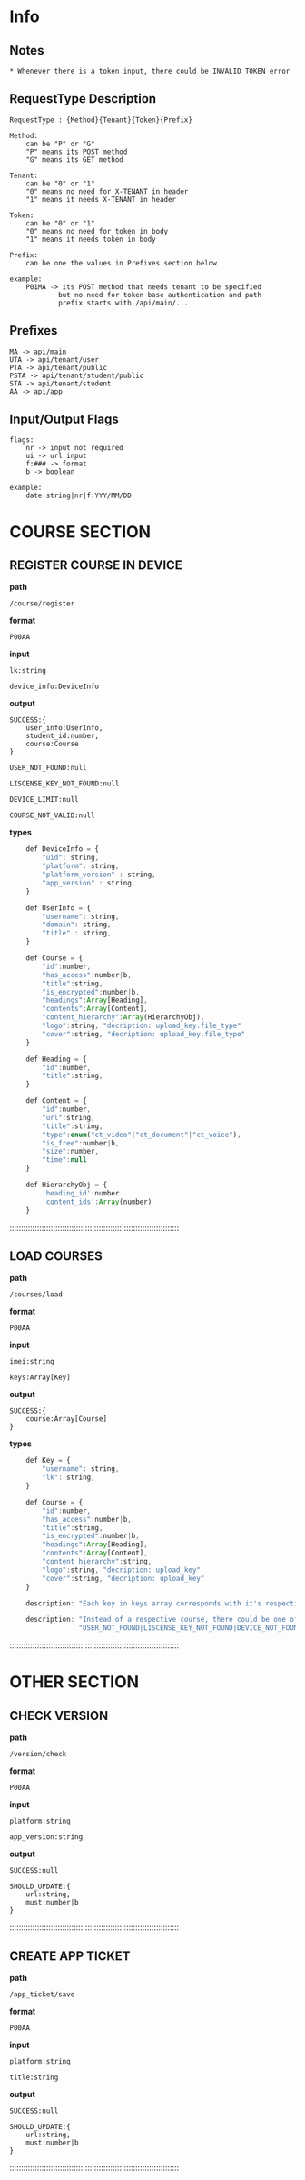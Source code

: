 # Info

## Notes

    * Whenever there is a token input, there could be INVALID_TOKEN error

## RequestType Description

    RequestType : {Method}{Tenant}{Token}{Prefix}

    Method:
        can be "P" or "G"
        "P" means its POST method
        "G" means its GET method

    Tenant:
        can be "0" or "1"
        "0" means no need for X-TENANT in header
        "1" means it needs X-TENANT in header

    Token:
        can be "0" or "1"
        "0" means no need for token in body
        "1" means it needs token in body

    Prefix:
        can be one the values in Prefixes section below

    example:
        P01MA -> its POST method that needs tenant to be specified
                but no need for token base authentication and path
                prefix starts with /api/main/...

## Prefixes

    MA -> api/main
    UTA -> api/tenant/user
    PTA -> api/tenant/public
    PSTA -> api/tenant/student/public
    STA -> api/tenant/student
    AA -> api/app

## Input/Output Flags

    flags:
        nr -> input not required
        ui -> url input
        f:### -> format
        b -> boolean

    example:
        date:string|nr|f:YYY/MM/DD

# COURSE SECTION

## REGISTER COURSE IN DEVICE

**path**

    /course/register

**format**

    P00AA

**input**

    lk:string

    device_info:DeviceInfo

**output**

    SUCCESS:{
        user_info:UserInfo,
        student_id:number,
        course:Course
    }

    USER_NOT_FOUND:null

    LISCENSE_KEY_NOT_FOUND:null

    DEVICE_LIMIT:null

    COURSE_NOT_VALID:null

**types**

```javascript
    def DeviceInfo = {
        "uid": string,
        "platform": string,
        "platform_version" : string,
        "app_version" : string,
    }

    def UserInfo = {
        "username": string,
        "domain": string,
        "title" : string,
    }

    def Course = {
        "id":number,
        "has_access":number|b,
        "title":string,
        "is_encrypted":number|b,
        "headings":Array[Heading],
        "contents":Array[Content],
        "content_hierarchy":Array(HierarchyObj),
        "logo":string, "decription: upload_key.file_type"
        "cover":string, "decription: upload_key.file_type"
    }

    def Heading = {
        "id":number,
        "title":string,
    }

    def Content = {
        "id":number,
        "url":string,
        "title":string,
        "type":enum("ct_video"|"ct_document"|"ct_voice"),
        "is_free":number|b,
        "size":number,
        "time":null
    }

    def HierarchyObj = {
        'heading_id':number
        'content_ids':Array(number)
    }
```

::::::::::::::::::::::::::::::::::::::::::::::::::::::::::::::::::::::::::

## LOAD COURSES 

**path**

    /courses/load

**format**

    P00AA

**input**

    imei:string

    keys:Array[Key]

**output**

    SUCCESS:{
        course:Array[Course]
    }

**types**

```javascript
    def Key = {
        "username": string,
        "lk": string,
    }

    def Course = {
        "id":number,
        "has_access":number|b,
        "title":string,
        "is_encrypted":number|b,
        "headings":Array[Heading],
        "contents":Array[Content],
        "content_hierarchy":string,
        "logo":string, "decription: upload_key"
        "cover":string, "decription: upload_key"
    }

    description: "Each key in keys array corresponds with it's respective course in courses array which have the same indexes"

    description: "Instead of a respective course, there could be one of the error codes bewlow:"
                 "USER_NOT_FOUND|LISCENSE_KEY_NOT_FOUND|DEVICE_NOT_FOUND|COURSE_NOT_VALID"

```

::::::::::::::::::::::::::::::::::::::::::::::::::::::::::::::::::::::::::

# OTHER SECTION

## CHECK VERSION

**path**

    /version/check

**format**

    P00AA

**input**

    platform:string

    app_version:string

**output**

    SUCCESS:null

    SHOULD_UPDATE:{
        url:string,
        must:number|b
    }


::::::::::::::::::::::::::::::::::::::::::::::::::::::::::::::::::::::::::

## CREATE APP TICKET

**path**

    /app_ticket/save

**format**

    P00AA

**input**

    platform:string

    title:string

**output**

    SUCCESS:null

    SHOULD_UPDATE:{
        url:string,
        must:number|b
    }


::::::::::::::::::::::::::::::::::::::::::::::::::::::::::::::::::::::::::